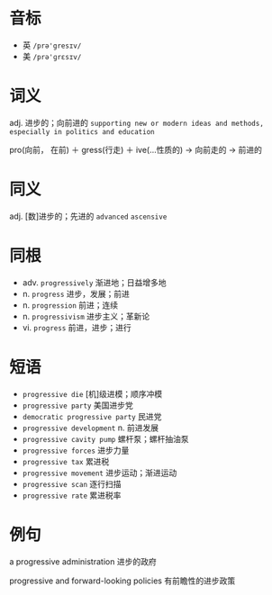 # 音标

- 英 `/prə'gresɪv/`
- 美 `/prə'ɡrɛsɪv/`

# 词义

adj. 进步的；向前进的
`supporting new or modern ideas and methods, especially in politics and education`



pro(向前， 在前) ＋ gress(行走) ＋ ive(…性质的) → 向前走的 → 前进的

# 同义

adj. [数]进步的；先进的
`advanced` `ascensive`

# 同根

- adv. `progressively` 渐进地；日益增多地
- n. `progress` 进步，发展；前进
- n. `progression` 前进；连续
- n. `progressivism` 进步主义；革新论
- vi. `progress` 前进，进步；进行

# 短语

- `progressive die` [机]级进模；顺序冲模
- `progressive party` 美国进步党
- `democratic progressive party` 民进党
- `progressive development` n. 前进发展
- `progressive cavity pump` 螺杆泵；螺杆抽油泵
- `progressive forces` 进步力量
- `progressive tax` 累进税
- `progressive movement` 进步运动；渐进运动
- `progressive scan` 逐行扫描
- `progressive rate` 累进税率

# 例句

a progressive administration
进步的政府

progressive and forward-looking policies
有前瞻性的进步政策


